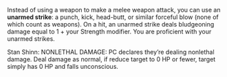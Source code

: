 Instead of using a weapon to make a melee weapon attack, you can use an **unarmed strike**: a punch, kick, head-butt, or similar forceful blow (none of which count as weapons). On a hit, an unarmed strike deals bludgeoning damage equal to 1 + your Strength modifier. You are proficient with your unarmed strikes. 

Stan Shinn: NONLETHAL DAMAGE: PC declares they’re dealing nonlethal damage. Deal damage as normal, if reduce target to 0 HP or fewer, target simply has 0 HP and falls unconscious.